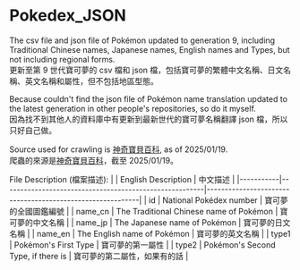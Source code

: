 # Pokedex_JSON
The csv file and json file of Pokémon updated to generation 9, including Traditional Chinese names, Japanese names, English names and Types, but not including regional forms.  
更新至第 9 世代寶可夢的 csv 檔和 json 檔，包括寶可夢的繁體中文名稱、日文名稱、英文名稱和屬性，但不包括地區型態。


Because couldn't find the json file of Pokémon name translation updated to the latest generation in other people's repositories, so do it myself.  
因為找不到其他人的資料庫中有更新到最新世代的寶可夢名稱翻譯 json 檔，所以只好自己做。  


Source used for crawling is [神奇寶貝百科][1], as of 2025/01/19.  
爬蟲的來源是[神奇寶貝百科][1]，截至 2025/01/19。


File Description (檔案描述):
|           | English Description                                    | 中文描述                                                  |
|-----------|--------------------------------------------------------|-----------------------------------------------------------|
| id        | National Pokédex number                                | 寶可夢的全國圖鑑編號                                       |
| name_cn   | The Traditional Chinese name of Pokémon                | 寶可夢的中文名稱                                           |
| name_jp   | The Japanese name of Pokémon                           | 寶可夢的日文名稱                                           |
| name_en   | The English name of Pokémon                            | 寶可夢的英文名稱                                           |
| type1     | Pokémon's First Type                                   | 寶可夢的第一屬性                                           |
| type2     | Pokémon's Second Type, if there is                     | 寶可夢的第二屬性，如果有的話                               |




[1]: https://wiki.52poke.com/zh-hant/%E5%AE%9D%E5%8F%AF%E6%A2%A6%E5%88%97%E8%A1%A8%EF%BC%88%E6%8C%89%E5%85%A8%E5%9B%BD%E5%9B%BE%E9%89%B4%E7%BC%96%E5%8F%B7%EF%BC%89
